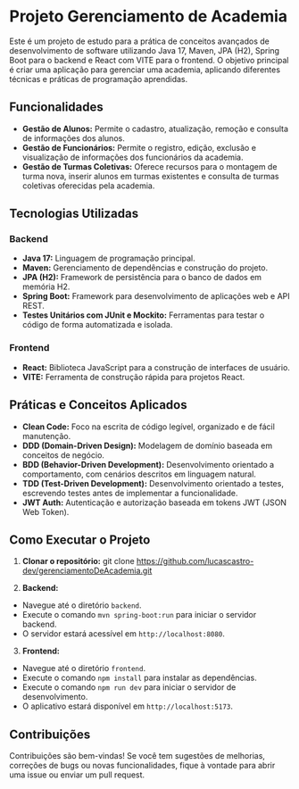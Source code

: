 # Projeto Gerenciamento de Academia

Este é um projeto de estudo para a prática de conceitos avançados de desenvolvimento de software utilizando Java 17, Maven, JPA (H2), Spring Boot para o backend e React com VITE para o frontend. O objetivo principal é criar uma aplicação para gerenciar uma academia, aplicando diferentes técnicas e práticas de programação aprendidas.

## Funcionalidades

- **Gestão de Alunos:** Permite o cadastro, atualização, remoção e consulta de informações dos alunos.
- **Gestão de Funcionários:** Permite o registro, edição, exclusão e visualização de informações dos funcionários da academia.
- **Gestão de Turmas Coletivas:** Oferece recursos para o montagem de turma nova, inserir alunos em turmas existentes e consulta de turmas coletivas oferecidas pela academia.

## Tecnologias Utilizadas

### Backend

- **Java 17:** Linguagem de programação principal.
- **Maven:** Gerenciamento de dependências e construção do projeto.
- **JPA (H2):** Framework de persistência para o banco de dados em memória H2.
- **Spring Boot:** Framework para desenvolvimento de aplicações web e API REST.
- **Testes Unitários com JUnit e Mockito:** Ferramentas para testar o código de forma automatizada e isolada.

### Frontend

- **React:** Biblioteca JavaScript para a construção de interfaces de usuário.
- **VITE:** Ferramenta de construção rápida para projetos React.

## Práticas e Conceitos Aplicados
- **Clean Code:** Foco na escrita de código legível, organizado e de fácil manutenção.
- **DDD (Domain-Driven Design):** Modelagem de domínio baseada em conceitos de negócio.
- **BDD (Behavior-Driven Development):** Desenvolvimento orientado a comportamento, com cenários descritos em linguagem natural.
- **TDD (Test-Driven Development):** Desenvolvimento orientado a testes, escrevendo testes antes de implementar a funcionalidade.
- **JWT Auth:** Autenticação e autorização baseada em tokens JWT (JSON Web Token).

## Como Executar o Projeto

1. **Clonar o repositório:**
git clone https://github.com/lucascastro-dev/gerenciamentoDeAcademia.git


2. **Backend:**
- Navegue até o diretório `backend`.
- Execute o comando `mvn spring-boot:run` para iniciar o servidor backend.
- O servidor estará acessível em `http://localhost:8080`.

3. **Frontend:**
- Navegue até o diretório `frontend`.
- Execute o comando `npm install` para instalar as dependências.
- Execute o comando `npm run dev` para iniciar o servidor de desenvolvimento.
- O aplicativo estará disponível em `http://localhost:5173`.

## Contribuições

Contribuições são bem-vindas! Se você tem sugestões de melhorias, correções de bugs ou novas funcionalidades, fique à vontade para abrir uma issue ou enviar um pull request.